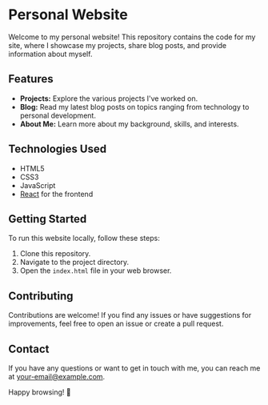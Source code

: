 # Personal Website

Welcome to my personal website! This repository contains the code for my site, where I showcase my projects, share blog posts, and provide information about myself.

## Features

- **Projects:** Explore the various projects I've worked on.
- **Blog:** Read my latest blog posts on topics ranging from technology to personal development.
- **About Me:** Learn more about my background, skills, and interests.

## Technologies Used

- HTML5
- CSS3
- JavaScript
- [React](https://reactjs.org/) for the frontend

## Getting Started

To run this website locally, follow these steps:

1. Clone this repository.
2. Navigate to the project directory.
3. Open the `index.html` file in your web browser.

## Contributing

Contributions are welcome! If you find any issues or have suggestions for improvements, feel free to open an issue or create a pull request.

## Contact

If you have any questions or want to get in touch with me, you can reach me at [your-email@example.com](mailto:your-email@example.com).

Happy browsing! 🚀
